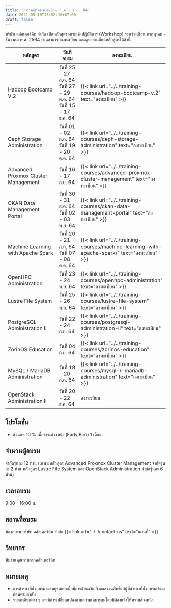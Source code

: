 ```yaml
---
title: 'ตารางอบรมระหว่างเดือน ก.ค - ธ.ค. 64'
date: 2021-05-10T15:52:16+07:00
draft: false
---
```


บริษัท คลัสเตอร์คิท จำกัด เปิดหลักสูตรอบรมเชิงปฏิบัติการ (Workshop) ระหว่างเดือน กรกฎาคม - ธันวาคม พ.ศ. 2564 ท่านสามารถลงทะเบียน และดูรายละเอียดหลักสูตรได้ดังนี้
<!--more-->

<table class="table table-striped">
  <thead class="bg-primary">
    <tr>
      <th>หลักสูตร</th>
      <th>วันที่อบรม</th>
      <th>ลงทะเบียน</th>
    </tr>
  </thead>
  <tbody>
   <tr>
      <td>Hadoop Bootcamp V.2</td>
      <td>วันที่ 25 - 27 ส.ค. 64<br>
          วันที่ 27 - 29 ต.ค. 64<br>
          วันที่ 15 - 17 ธ.ค. 64</td>
      <td>{{< link url="../../training-courses/hadoop-bootcamp-v.2" text="ลงทะเบียน" >}}</td>
    </tr>
    <tr>
      <td>Ceph Storage Administration</td>
      <td>วันที่ 01 - 02 ก.ค. 64<br>
          วันที่ 19 - 20 ต.ค. 64</td>
      <td>{{< link url="../../training-courses/ceph-storage-administration" text="ลงทะเบียน" >}}</td>
    </tr>
    <tr>
      <td>Advanced Proxmox Cluster Management</td>
      <td>วันที่ 16 - 17 ก.ย. 64</td>
      <td>{{< link url="../../training-courses/advanced-proxmox-cluster-management" text="ลงทะเบียน" >}}</td>
    </tr>
    <tr>
      <td>CKAN Data Management Portal</td>
      <td>วันที่ 30 - 31 ส.ค. 64<br>
          วันที่ 02 - 03 พ.ย. 64</td>
      <td>{{< link url="../../training-courses/ckan-data-management-portal" text="ลงทะเบียน" >}}</td>
    </tr>
    <tr>
      <td>Machine Learning with Apache Spark</td>
      <td>วันที่ 20 - 21 ก.ค. 64<br>
          วันที่ 07 - 08 ต.ค. 64</td>
      <td>{{< link url="../../training-courses/machine-learning-with-apache-spark/" text="ลงทะเบียน" >}}</td>
    </tr>
    <tr>
      <td>OpenHPC Administration</td>
      <td>วันที่ 23 - 24 พ.ย. 64</td>
      <td>{{< link url="../../training-courses/openhpc-administration" text="ลงทะเบียน" >}}</td>
    </tr>
    <tr>
      <td>Lustre File System</td>
      <td>วันที่ 25 - 26 พ.ย. 64</td>
      <td>{{< link url="../../training-courses/lustre-file-system" text="ลงทะเบียน" >}}</td>
    </tr>
    <tr>
      <td>PostgreSQL Administration II</td>
      <td>วันที่ 22 - 24 ก.ย. 64</td>
      <td>{{< link url="../../training-courses/postgresql-administration-ii" text="ลงทะเบียน" >}}</td>
    </tr>
        <tr>
      <td>ZorinOS Education</td>
      <td>วันที่ 04 ก.ย. 64</td>
      <td>{{< link url="../../training-courses/zorinos-education" text="ลงทะเบียน" >}}</td>
    </tr>
        </tr>
        <tr>
      <td>MySQL / MariaDB Administration</td>
      <td>วันที่ 18 - 20 ส.ค. 64</td>
      <td>{{< link url="../../training-courses/mysql-/-mariadb-administration" text="ลงทะเบียน" >}}</td>
    </tr>
        </tr>
        <tr>
      <td>OpenStack Administration II</td>
      <td>วันที่ 20 - 22 ธ.ค. 64</td>
      <td>ลงทะเบียน</td>
    </tr>
    </tbody>
</table>

## โปรโมชั่น
* ส่วนลด 10 % เมื่อชำระล่วงหน้า (Early Bird) 1 เดือน 
<!-- * ส่วนลด 10 % สำหรับสมาชิก<a href="https://www.oseda.or.th/th/">สมาคมศึกษาและพัฒนาโอเพ่นซอร์ส</a> (OSEDA) และหากชำระค่าอบรมล่วงหน้า (Early Bird) 1 เดือนจะได้ส่วนลดเพิ่มอีก 10% -->

## จำนวนผู้อบรม 
จำกัดรุ่นละ 12 ท่าน (เฉพาะหลักสูตร Advanced Proxmox Cluster Management จำกัดรุ่นละ 2 ท่าน หลักสูตร Lustre File System และ OpenStack Administration จำกัดรุ่นละ 6 ท่าน)

## เวลาอบรม  
9:00 - 16:00 น.

## สถานที่อบรม  
ห้องอบรม บริษัท คลัสเตอร์คิท จำกัด {{< link url="../../contact-us" text="แผนที่" >}}

## วิทยากร 
ทีมงานคุณภาพจากคลัสเตอร์คิท

## หมายเหตุ
* การสำรองที่นั่งอบรมจะสมบูรณ์ต่อเมื่อมีการชำระเงิน จึงขอสงวนสิทธิ์แก่ผู้ที่สำรองที่นั่งอบรมเข้ามาก่อนตามลำดับ
* รายละเอียดต่าง ๆ อาจมีการเปลี่ยนแปลงตามความเหมาะสมโดยมิต้องแจ้งให้ทราบล่วงหน้า
